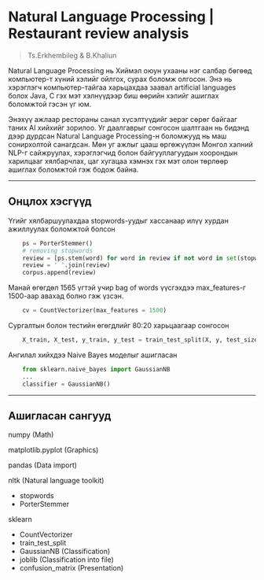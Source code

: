 # Natural Language Processing | Restaurant review analysis
> Ts.Erkhembileg & B.Khaliun

Natural Language Processing нь Хиймэл оюун ухааны нэг салбар бөгөөд компьютер-т хүний хэлийг ойлгох, сурах боломж олгосон. Энэ нь хэрэглэгч компьютер-тайгаа харьцахдаа заавал artificial languages болох Java, C гэх мэт хэлнүүдээр биш өөрийн хэлийг ашиглах боломжтой гэсэн үг юм. 

Энэхүү ажлаар рестораны санал хүсэлтүүдийг эерэг сөрөг байгааг таних AI хийхийг зорилоо. Уг даалгаврыг сонгосон шалтгаан нь бидэнд дээр дурдсан Natural Language Processing-н боломжууд нь маш сонирхолтой санагдсан. Мөн уг ажлыг цааш өргөжүүлэн Монгол хэлний NLP-г сайжруулах, хэрэглэгчид болон байгууллагуудын хоорондын харилцааг хялбарчлах, цаг хугацаа хэмнэх гэх мэт олон төрлөөр ашиглах боломжтой гэж бодож байна.

------------------

## Онцлох хэсгүүд

Үгийг хялбаршуулахдаа stopwords-уудыг хассанаар илүү хурдан ажиллуулах боломжтой болсон
```python
    ps = PorterStemmer()
    # removing stopwords
    review = [ps.stem(word) for word in review if not word in set(stopwords.words('english'))]
    review = ' '.join(review)
    corpus.append(review)
```

Манай өгөгдөл 1565 үгтэй учир bag of words үүсгэхдээ max_features-г 1500-аар авахад болно гэж үзсэн.
```python
    cv = CountVectorizer(max_features = 1500)
```

Сургалтын болон тестийн өгөгдлийг 80:20 харьцаагаар сонгосон
```python
    X_train, X_test, y_train, y_test = train_test_split(X, y, test_size = 0.20, random_state = 0)
```

Ангилал хийхдээ Naive Bayes моделыг ашигласан
```python
    from sklearn.naive_bayes import GaussianNB
    ...
    classifier = GaussianNB()
```

------------------

## Ашигласан сангууд
numpy (Math)

matplotlib.pyplot (Graphics)

pandas (Data import)

nltk (Natural language toolkit)

- stopwords
- PorterStemmer

sklearn
- CountVectorizer
- train_test_split
- GaussianNB (Classification)
- joblib (Classification into file)
- confusion_matrix (Presentation)

##  
